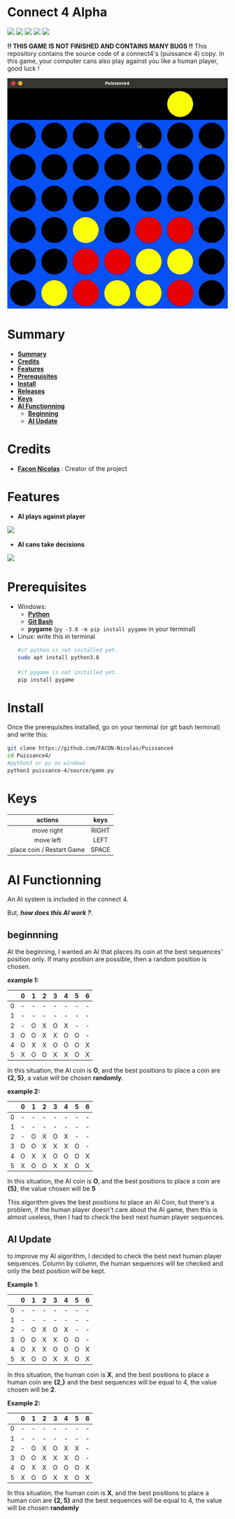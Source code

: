 # Connect 4 Alpha

![](https://img.shields.io/badge/Release-v3.0-blueviolet)
![](https://img.shields.io/badge/Language-python-005255)
![](https://img.shields.io/badge/Libraries-pygame-00cfff)
![](https://img.shields.io/badge/Size-57Ko-f12222)
![](https://badges.frapsoft.com/os/v2/open-source.svg?v=103)

**!! THIS GAME IS NOT FINISHED AND CONTAINS MANY BUGS !!**
This repository contains the source code of a connect4's (puissance 4) copy. In this game, your computer cans also play against you like a human player, good luck ! </p>

![](https://github.com/FACON-Nicolas/FACON-Nicolas/blob/main/resources/connect4.gif?raw=true)

# Summary

* **[Summary](#summary)**
* **[Credits](#credits)**
* **[Features](#features)**
* **[Prerequisites](#prerequisites)**
* **[Install](#install)**
* **[Releases](#releases)**
* **[Keys](#keys)**
* **[AI Functionning](#ai-functionning)**
    * **[Beginning](#beginnning)**
    * **[AI Update](#ai-update)**

# Credits

* **[Facon Nicolas](https://www.github.com/FACON-Nicolas/)** : Creator of the project 

# Features

+ **AI plays against player**

![](https://i.ibb.co/7CkCW4W/Capture-d-cran-2022-02-19-105805.png)

+ **AI cans take decisions**

![](https://i.ibb.co/RcjdrP4/Capture-d-cran-2022-02-19-105806.png)

# Prerequisites

+ Windows:  
    - **[Python](https://www.python.org/downloads/)**
    - **[Git Bash](https://gitforwindows.org/)**
    - **pygame** (``py -3.8 -m pip install pygame`` in your terminal)
+ Linux: 
    write this in terminal 
    ```sh
    #if python is not installed yet.
    sudo apt install python3.8

    #if pygame is not installed yet.
    pip install pygame
    ```

# Install

Once the prerequisites installed, go on your terminal (or git bash terminal) and write this:

```sh
git clone https://github.com/FACON-Nicolas/Puissance4
cd Puissance4/
#python3 or py on windows
python3 puissance-4/source/game.py

```

# Keys

|          actions          | keys  |
|:-------------------------:|:-----:|
|         move right        | RIGHT |
|          move left        | LEFT  |
| place coin / Restart Game | SPACE |

# AI Functionning

An AI system is included in the connect 4.

But, ***how does this AI work ?***. 

## beginnning

At the beginning, I wanted an AI that places its coin at the best sequences' position only. If many position are possible, then a random position is chosen.

**example 1:**

|   | 0 | 1 | 2 | 3 | 4 | 5 | 6 |
|:-:|:-:|:-:|:-:|:-:|:-:|:-:|:-:|
| 0 | - | - | - | - | - | - | - |
| 1 | - | - | - | - | - | - | - |
| 2 | - | O | X | O | X | - | - |
| 3 | O | O | X | X | O | O | - |
| 4 | O | X | X | O | O | O | X |
| 5 | X | O | O | X | X | O | X |

In this situation, the AI coin is **O**, and the best positions to place a coin are **{2, 5}**, a value will be chosen **randomly**.

**example 2:**

|   | 0 | 1 | 2 | 3 | 4 | 5 | 6 |
|:-:|:-:|:-:|:-:|:-:|:-:|:-:|:-:|
| 0 | - | - | - | - | - | - | - |
| 1 | - | - | - | - | - | - | - |
| 2 | - | O | X | O | X | - | - |
| 3 | O | O | X | X | X | O | - |
| 4 | O | X | X | O | O | O | X |
| 5 | X | O | O | X | X | O | X |

In this situation, the AI coin is **O**, and the best positions to place a coin are **{5}**, the value chosen will be **5**

This algorithm gives the best positions to place an AI Coin, but there's a problem, if the human player doesn't care about the AI game, then this is almost useless, then I had to check the best next human player sequences.

## AI Update

to improve my AI algorithm, I decided to check the best next human player sequences. Column by column, the human sequences will be checked and only the best position will be kept.

**Example 1**:

|   | 0 | 1 | 2 | 3 | 4 | 5 | 6 |
|:-:|:-:|:-:|:-:|:-:|:-:|:-:|:-:|
| 0 | - | - | - | - | - | - | - |
| 1 | - | - | - | - | - | - | - |
| 2 | - | O | X | O | X | - | - |
| 3 | O | O | X | X | O | O | - |
| 4 | O | X | X | O | O | O | X |
| 5 | X | O | O | X | X | O | X |

In this situation, the human coin is **X**, and the best positions to place a human coin are **{2,}** and the best sequences will be equal to 4, the value chosen will be **2**.

**Example 2:**

|   | 0 | 1 | 2 | 3 | 4 | 5 | 6 |
|:-:|:-:|:-:|:-:|:-:|:-:|:-:|:-:|
| 0 | - | - | - | - | - | - | - |
| 1 | - | - | - | - | - | - | - |
| 2 | - | O | X | O | X | X | - |
| 3 | O | O | X | X | X | O | - |
| 4 | O | X | X | O | O | O | X |
| 5 | X | O | O | X | X | O | X |

In this situation, the human coin is **X**, and the best positions to place a human coin are **{2, 5}** and the best sequences will be equal to 4, the value will be chosen **randomly**